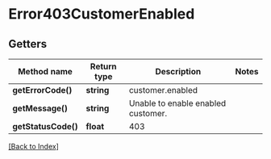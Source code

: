 # Error403CustomerEnabled

## Getters

Method name | Return type | Description | Notes
------------ | ------------- | ------------- | -------------
**getErrorCode()** | **string** | customer.enabled |
**getMessage()** | **string** | Unable to enable enabled customer. |
**getStatusCode()** | **float** | 403 |

[[Back to Index]](../index.md)
